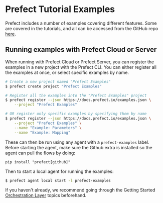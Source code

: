 # Prefect Tutorial Examples

Prefect includes a number of examples covering different features. Some are 
covered in the tutorials, and all can be accessed from the GitHub repo
[here](https://github.com/PrefectHQ/prefect/tree/master/examples).

## Running examples with Prefect Cloud or Server

When running with Prefect Cloud or Prefect Server, you can register the
examples in a new project with the Prefect CLI. You can either register all the
examples at once, or select specific examples by name.

```bash
# Create a new project named "Prefect Examples"
$ prefect create project "Prefect Examples"

# Register all the examples into the "Prefect Examples" project
$ prefect register --json https://docs.prefect.io/examples.json \
    --project "Prefect Examples"

# OR register only specific examples by specifying them by name
$ prefect register --json https://docs.prefect.io/examples.json \
    --project "Prefect Examples" \
    --name "Example: Parameters" \
    --name "Example: Mapping"
```

These can then be run using any agent with a ``prefect-examples`` label. Before starting the agent, 
make sure the Github extra is installed so the agent can pull the flows by doing:

`pip install "prefect[github]"` 

Then to start a local agent for running the examples:

```bash
$ prefect agent local start -l prefect-examples
```

If you haven't already, we recommend going through the Getting Started 
[Orchestration Layer](/orchestration/getting-started/set-up.html) topics beforehand.
